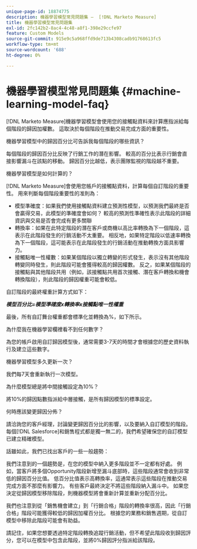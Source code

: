 ```yaml
---
unique-page-id: 18874775
description: 機器學習模型常見問題集 —  [!DNL Marketo Measure]
title: 機器學習模型常見問題集
exl-id: 2fc142b2-8ac4-4c48-a8f1-398e29ccfe97
feature: Custom Models
source-git-commit: 915e9c5a968ffd9de713b4308cadb91768613fc5
workflow-type: tm+mt
source-wordcount: '688'
ht-degree: 0%

---
```


# 機器學習模型常見問題集 {#machine-learning-model-faq}

[!DNL Marketo Measure]機器學習模型會使用您的接觸點資料來計算應指派給每個階段的歸因加權數。 這取決於每個階段在推動交易完成方面的重要性。

機器學習模型中的歸因百分比可告訴我每個階段的哪些資訊？

每個階段的歸因百分比反映了行銷工作的潛在影響。 較高的百分比表示行銷會直接影響漏斗在該點的移動。 歸因百分比越低，表示團隊監視的階段越不重要。

機器學習模型是如何計算的？

[!DNL Marketo Measure]會使用您帳戶的接觸點資料，計算每個自訂階段的重要性。 用來判斷每個階段重要性的准則為：

* 模型準確度：如果我們使用接觸點資料建立預測性模型，以預測我們最終是否會贏得交易，此模型的準確度會如何？ 較高的預測性準確性表示此階段的詳細資訊與交易是否會完成有更多關聯
* 轉換率：如果在此特定階段的潛在客戶或商機以高比率轉換為下一個階段，這表示在此階段發生的行銷活動不太重要。 相反地，如果特定階段以低速率轉換為下一個階段，這可能表示在此階段發生的行銷活動在推動轉換方面具影響力。
* 接觸點唯一性權數：如果某個階段以獨立轉變的形式發生，表示沒有其他階段轉變同時發生，則此階段可能會獲得較高的歸因權數。 反之，如果某個階段的接觸點與其他階段共用（例如，該接觸點共用首次接觸、潛在客戶轉換和機會轉換階段），則此階段的歸因權重可能會較低。

自訂階段的最終權重計算方式如下：

**_模型百分比=模型準確度x轉換率x接觸點唯一性權重_**

最後，所有自訂舞台權重都會標準化並轉換為%，如下所示。

為什麼我在機器學習欄裡看不到任何數字？

為您的帳戶啟用自訂歸因模型後，通常需要3-7天的時間才會根據您的歷史資料執行及建立這些數字。

機器學習模型多久更新一次？

我們每7天會重新執行一次模型。

為什麼模型總是將中間接觸設定為10%？

將10%的歸因點數指派給中層接觸，是所有歸因模型的標準設定。

何時應該變更歸因分佈？

請洽詢您的客戶經理，討論變更歸因百分比的影響，以及要納入自訂模型的階段。 每個[!DNL Salesforce]和銷售程式都是獨一無二的，我們希望確保您的自訂模型已建立精確模型。

話雖如此，我們已找出客戶的一些一般趨勢：

我們注意到的一個趨勢是，在您的模型中納入更多階段並不一定都有好處。 例如，當客戶將多個Opportunity階段新增至漏斗底部時，這些階段通常會收到非常低的歸因百分比值。 低百分比值表示高轉換率，這通常表示這些階段在推動交易完成方面不那麼有影響力。 有些客戶最終決定不將這些階段納入漏斗中。 如果您決定從歸因模型移除階段，則機器模型將會重新計算並重新分配百分比。

我們也注意到從「銷售機會建立」到「行銷合格」階段的轉換率很高，因此「行銷合格」階段可能獲得較低的歸因加權百分比。 根據您的業務和銷售週期，從自訂模型中移除此階段可能會有助益。

請記住，如果您想要透過特定階段轉換追蹤行銷活動，但不希望此階段收到歸因評分，您可以在模型中包含此階段，並將0%歸因評分指派給該階段。
